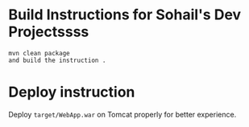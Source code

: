 

# Build Instructions for Sohail's Dev Projectssss


```
mvn clean package
and build the instruction .
```

# Deploy instruction

Deploy ```target/WebApp.war``` on Tomcat properly for better experience.

